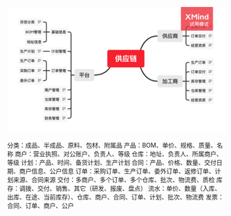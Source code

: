 ![微信服务商之供应链](scm.png)

分类：成品、半成品、原料、包材、附属品
产品：BOM、单价、规格、质量、名称
商户：营业执照、对公账户、负责人、等级
仓库：地址、负责人、所属商户、等级
计划：产品、时间、备货计划、生产计划
合同：产品、价格、数量、交付日期、商户信息、公户信息
订单：采购订单、生产订单、委外订单、返修订单、计划来源、合同来源
交付：多商户、多个订单、多个仓库、批次、物流费、质检
库存：调拨、交付、销售、其它（研发、报废、盘点）
流水：单价、数量（入库、出库、在途、当前库存）、仓库、商户、合同、订单、计划、批次、物流费
发票：合同、订单、商户、公户
